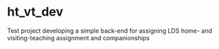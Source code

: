 # ht_vt_dev
Test project developing a simple back-end for assigning LDS home- and visiting-teaching assignment and companionships
